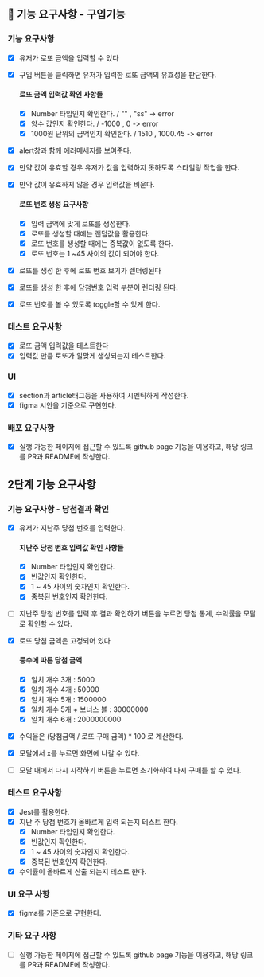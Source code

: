 ## 🎯 기능 요구사항 - 구입기능

### 기능 요구사항

- [x] 유저가 로또 금액을 입력할 수 있다
- [x] 구입 버튼을 클릭하면 유저가 입력한 로또 금액의 유효성을 판단한다.

  #### 로또 금액 입력값 확인 사항들

  - [x] Number 타입인지 확인한다. / "" , "ss" -> error
  - [x] 양수 값인지 확인한다. / -1000 , 0 -> error
  - [x] 1000원 단위의 금액인지 확인한다. / 1510 , 1000.45 -> error

- [x] alert창과 함께 에러메세지를 보여준다.
- [x] 만약 값이 유효할 경우 유저가 값을 입력하지 못하도록 스타일링 작업을 한다.
- [x] 만약 값이 유효하지 않을 경우 입력값을 비운다.

  #### 로또 번호 생성 요구사항

  - [x] 입력 금액에 맞게 로또를 생성한다.
  - [x] 로또를 생성할 때에는 랜덤값을 활용한다.
  - [x] 로또 번호를 생성할 때에는 중복값이 없도록 한다.
  - [x] 로또 번호는 1 ~45 사이의 값이 되어야 한다.

- [x] 로또를 생성 한 후에 로또 번호 보기가 렌더링된다
- [x] 로또를 생성 한 후에 당첨번호 입력 부분이 렌더링 된다.
- [x] 로또 번호를 볼 수 있도록 toggle할 수 있게 한다.

### 테스트 요구사항

- [x] 로또 금액 입력값을 테스트한다
- [x] 입력값 만큼 로또가 알맞게 생성되는지 테스트한다.

### UI

- [x] section과 article태그등을 사용하여 시멘틱하게 작성한다.
- [x] figma 시안을 기준으로 구현한다.

### 배포 요구사항

- [x] 실행 가능한 페이지에 접근할 수 있도록 github page 기능을 이용하고, 해당 링크를 PR과 README에 작성한다.

## 2단계 기능 요구사항

### 기능 요구사항 - 당첨결과 확인

- [x] 유저가 지난주 당첨 번호를 입력한다.

  #### 지난주 당첨 번호 입력값 확인 사항들

  - [x] Number 타입인지 확인한다.
  - [x] 빈값인지 확인한다.
  - [x] 1 ~ 45 사이의 숫자인지 확인한다.
  - [x] 중복된 번호인지 확인한다.

- [ ] 지난주 당첨 번호를 입력 후 결과 확인하기 버튼을 누르면 당첨 통계, 수익률을 모달로 확인할 수 있다.
- [x] 로또 당첨 금액은 고정되어 있다

  #### 등수에 따른 당첨 금액

  - [x] 일치 개수 3개 : 5000
  - [x] 일치 개수 4개 : 50000
  - [x] 일치 개수 5개 : 1500000
  - [x] 일치 개수 5개 + 보너스 볼 : 30000000
  - [x] 일치 개수 6개 : 2000000000

- [x] 수익율은 (당첨금액 / 로또 구매 금액) \* 100 로 계산한다.
- [x] 모달에서 x를 누르면 화면에 나갈 수 있다.
- [ ] 모달 내에서 다시 시작하기 버튼을 누르면 초기화하여 다시 구매를 할 수 있다.

### 테스트 요구사항

- [x] Jest를 활용한다.
- [x] 지난 주 당첨 번호가 올바르게 입력 되는지 테스트 한다.
  - [x] Number 타입인지 확인한다.
  - [x] 빈값인지 확인한다.
  - [x] 1 ~ 45 사이의 숫자인지 확인한다.
  - [x] 중복된 번호인지 확인한다.
- [x] 수익률이 올바르게 산출 되는지 테스트 한다.

### UI 요구 사항

- [x] figma를 기준으로 구현한다.

### 기타 요구 사항

- [ ] 실행 가능한 페이지에 접근할 수 있도록 github page 기능을 이용하고, 해당 링크를 PR과 README에 작성한다.
